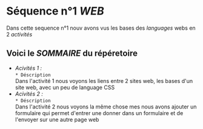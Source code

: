 # Séquence n°1 _WEB_

Dans cette sequence n°1 nouv avons vus les bases des _languages_ webs en 2 _activités_ 
## Voici le _SOMMAIRE_ du répéretoire

* *Acivités 1 :*  
`* Déscription`  
Dans l'activité 1 nous voyons les liens entre 2 sites web, les bases d'un site web, avec un peu de language CSS
* *Acivités 2 :*  
`* Déscription`  
Dans l'activité 2 nous voyons la même chose mes nous avons ajouter un formulaire qui permet d'entrer une donner dans un formulaire et de l'envoyer sur une autre page web

